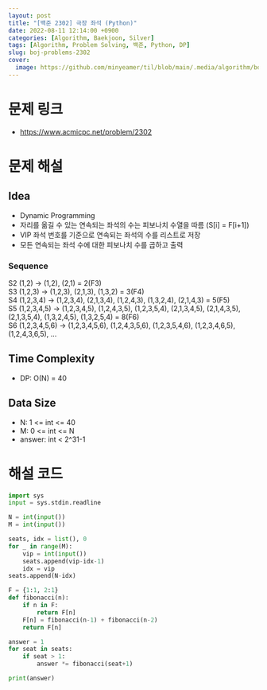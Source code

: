 ```yaml
---
layout: post
title: "[백준 2302] 극장 좌석 (Python)"
date: 2022-08-11 12:14:00 +0900
categories: [Algorithm, Baekjoon, Silver]
tags: [Algorithm, Problem Solving, 백준, Python, DP]
slug: boj-problems-2302
cover:
  image: https://github.com/minyeamer/til/blob/main/.media/algorithm/boj-logo.png?raw=true
---
```


# 문제 링크
- https://www.acmicpc.net/problem/2302

# 문제 해설

## Idea
- Dynamic Programming
- 자리를 옮길 수 있는 연속되는 좌석의 수는 피보나치 수열을 따름 (S[i] = F[i+1])
- VIP 좌석 번호를 기준으로 연속되는 좌석의 수를 리스트로 저장
- 모든 연속되는 좌석 수에 대한 피보나치 수를 곱하고 출력

### Sequence
S2 (1,2) -> (1,2), (2,1) = 2(F3)   
S3 (1,2,3) -> (1,2,3), (2,1,3), (1,3,2) = 3(F4)   
S4 (1,2,3,4) -> (1,2,3,4), (2,1,3,4), (1,2,4,3), (1,3,2,4), (2,1,4,3) = 5(F5)   
S5 (1,2,3,4,5) -> (1,2,3,4,5), (1,2,4,3,5), (1,2,3,5,4), (2,1,3,4,5), (2,1,4,3,5), (2,1,3,5,4), (1,3,2,4,5), (1,3,2,5,4) = 8(F6)   
S6 (1,2,3,4,5,6) -> (1,2,3,4,5,6), (1,2,4,3,5,6), (1,2,3,5,4,6), (1,2,3,4,6,5), (1,2,4,3,6,5), ...

## Time Complexity
- DP: O(N) = 40

## Data Size
- N: 1 <= int <= 40
- M: 0 <= int <= N
- answer: int < 2^31-1

# 해설 코드

```python
import sys
input = sys.stdin.readline

N = int(input())
M = int(input())

seats, idx = list(), 0
for _ in range(M):
    vip = int(input())
    seats.append(vip-idx-1)
    idx = vip
seats.append(N-idx)

F = {1:1, 2:1}
def fibonacci(n):
    if n in F:
        return F[n]
    F[n] = fibonacci(n-1) + fibonacci(n-2)
    return F[n]

answer = 1
for seat in seats:
    if seat > 1:
        answer *= fibonacci(seat+1)

print(answer)
```